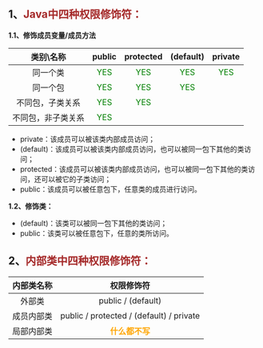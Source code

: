 ## 1、<span style="color:brown">Java中四种权限修饰符：</span>

<!--(default)不是关键词”default“, 而是“不写”！！-->

<!--权限: public > protected > (default) > private-->

**1.1、修饰成员变量/成员方法**

|     类别\名称      |              **public**              |            **protected**             |            **(default)**             |             **private**              |
| :----------------: | :----------------------------------: | :----------------------------------: | :----------------------------------: | :----------------------------------: |
|      同一个类      | <span style="color:green">YES</span> | <span style="color:green">YES</span> | <span style="color:green">YES</span> | <span style="color:green">YES</span> |
|      同一个包      | <span style="color:green">YES</span> | <span style="color:green">YES</span> | <span style="color:green">YES</span> |                                      |
|  不同包，子类关系  | <span style="color:green">YES</span> | <span style="color:green">YES</span> |                                      |                                      |
| 不同包，非子类关系 | <span style="color:green">YES</span> |                                      |                                      |                                      |

- private：该成员可以被该类内部成员访问；
- (default)：该成员可以被该类内部成员访问，也可以被同一包下其他的类访问；
- protected：该成员可以被该类内部成员访问，也可以被同一包下其他的类访问，还可以被它的子类访问；
- public：该成员可以被任意包下，任意类的成员进行访问。

**1.2、修饰类：**

- (default)：该类可以被同一包下其他的类访问；
- public：该类可以被任意包下，任意的类所访问。



## 2、<span style="color:brown">内部类中四种权限修饰符：</span>

| 内部类名称 |                      权限修饰符                      |
| :--------: | :--------------------------------------------------: |
|   外部类   |               public    /   (default)                |
| 成员内部类 | public   /   protected   /   (default)   /   private |
| 局部内部类 |   <span style="color:orange">**什么都不写**</span>   |
